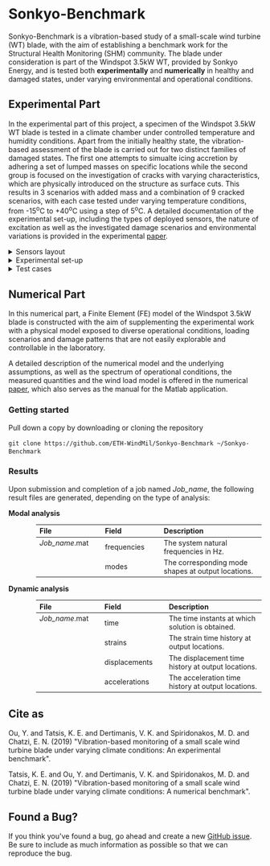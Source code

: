 # Sonkyo-Benchmark

Sonkyo-Benchmark is a vibration-based study of a small-scale wind turbine (WT) blade, with the aim of establishing a benchmark
work for the Structural Health Monitoring (SHM) community. The blade under consideration is part of the Windspot 3.5kW WT, provided by Sonkyo Energy, and is tested both **experimentally** and **numerically** in healthy and damaged states, under varying environmental and operational conditions.

## Experimental Part

In the experimental part of this project, a specimen of the Windspot 3.5kW WT blade is tested in a climate chamber under controlled temperature and humidity conditions. Apart from the initially healthy state, the vibration-based assessment of the blade is carried out for two distinct families of damaged states. The first one attempts to simualte icing accretion by adhering a set of lumped masses on specific locations while the second group is focused on the investigation of cracks with varying characteristics, which are physically introduced on the structure as surface cuts. This results in 3 scenarios with added mass and a combination of 9 cracked scenarios, with each case tested under varying temperature conditions, from -15<sup>o</sup>C to +40<sup>o</sup>C using a step of 5<sup>o</sup>C. A detailed documentation of the experimental set-up, including the types of deployed sensors, the nature of excitation as well as the investigated damage scenarios and environmental variations is provided in the experimental [paper](https://github.com/ETH-WindMil/Sonkyo-Benchmark).


<details> <summary> Sensors layout </summary>
  
</details>


<details> <summary> Experimental set-up </summary>
  ![alt text](https://github.com/ETH-WindMil/Sonkyo-Benchmark/blob/master/figures/Experimental_set_up-eps-converted-to.pdf)
</details>


<details><summary> Test cases </summary>

  <div style="margin-left:105px;font-size:20px">
  <table>
    <thead>
        <tr>
          <th align="center", width="90"> <sub> Case label </sub> </th>
          <th colspan=3, align="left", width="410"> <sub> Description </sub> </th>
          <th align="center", width="190"> <sub> Number of experiments </sub> </th>
        </tr>
    </thead>
    <body>
        <tr>
            <td height="2", align="center"> <sub> R </sub> </td>
            <td height="2", colspan=3> <sub> Healthy state </sub> </td>
            <td height="2", align="center"> <sub> 21 per temperature per set-up </sub> </td>
        </tr>
        <tr>
            <td align="center"> <sub> A </sub> </td>
            <td colspan=3> <sub> Added mass 1 x 44 gr </sub> </td>
            <td align="center"> <sub> 6 per temperature per set-up </sub> </td>
        </tr>
        <tr>
            <td align="center"> <sub> B </sub> </td>
            <td colspan=3> <sub> Added mass 2 x 44 gr </sub> </td>
            <td align="center"> <sub> 6 per temperature per set-up </sub> </td>
        </tr>
        <tr>
            <td align="center"> <sub> C </sub> </td>
            <td colspan=3> <sub> Added mass 3 x 44 gr </sub> </td>
            <td align="center"> <sub> 6 per temperature per set-up </sub> </td>
        </tr>
        <tr>
            <td align="center"> <sub> D </sub> </td>
            <td colspan=3> <sub> Crack 1: l1 = 5 cm </sub> </td>
            <td align="center"> <sub> 6 per temperature per set-up </sub> </td>
        </tr>
        <tr>
            <td align="center"> <sub> E </sub> </td>
            <td> <sub> Crack 1: l1 = 5 cm, </sub> </td> 
            <td colspan=2> <sub> Crack 2: l2 = 5 cm </sub> </td>
            <td align="center"> <sub> 6 per temperature per set-up </sub> </td>
        </tr>
        <tr>
            <td align="center"> <sub> F </sub> </td>
            <td> <sub> Crack 1: l1 = 5 cm, </sub> </td>
            <td> <sub> Crack 2: l2 = 5 cm, </sub> </td>
            <td> <sub> Crack 3: l3 = 5 cm </sub> </td>
            <td align="center"> <sub> 6 per temperature per set-up </sub> </td>
        </tr>
        <tr>
            <td align="center"> <sub> G </sub> </td>
            <td> <sub> Crack 1: l1 = 10 cm, </sub> </td>
            <td> <sub> Crack 2: l2 = 5 cm, </sub> </td>
            <td> <sub> Crack 3: l3 = 5 cm </sub> </td>
            <td align="center"> <sub> 6 per temperature per set-up </sub> </td>
        </tr>
        <tr>
            <td align="center"> <sub> H </sub> </td>
            <td> <sub> Crack 1: l1 = 10 cm, </sub> </td>
            <td> <sub> Crack 2: l2 = 10 cm, </sub> </td>
            <td> <sub> Crack 3: l3 = 5 cm </sub> </td>
            <td align="center"> <sub> 6 per temperature per set-up </sub> </td>
        </tr>
        <tr>
            <td align="center"> <sub> I </sub> </td>
            <td> <sub> Crack 1: l1 = 10 cm, </sub> </td>
            <td> <sub> Crack 2: l2 = 10 cm, </sub> </td>
            <td> <sub> Crack 3: l3 = 10 cm </sub> </td>
            <td align="center"> <sub> 6 per temperature per set-up </sub> </td>
        </tr>
        <tr>
            <td align="center"> <sub> J </sub> </td>
            <td> <sub> Crack 1: l1 = 15 cm, </sub> </td>
            <td> <sub> Crack 2: l2 = 5 cm, </sub> </td>
            <td> <sub> Crack 3: l3 = 5 cm </sub> </td>
            <td align="center"> <sub> 6 per temperature per set-up </sub> </td>
        </tr>
        <tr>
            <td align="center"> <sub> K </sub> </td>
            <td> <sub> Crack 1: l1 = 15 cm, </sub> </td>
            <td> <sub> Crack 2: l2 = 15 cm, </sub> </td>
            <td> <sub> Crack 3: l3 = 5 cm </sub> </td>
            <td align="center"> <sub> 6 per temperature per set-up </sub> </td>
        </tr>
        <tr>
            <td align="center"> <sub> L </sub> </td>
            <td> <sub> Crack 1: l1 = 15 cm, </sub> </td>
            <td> <sub> Crack 2: l2 = 15 cm, </sub> </td>
            <td> <sub> Crack 3: l3 = 15 cm </sub> </td>
            <td align="center"> <sub> 6 per temperature per set-up </sub> </td>
        </tr>
    </tbody>
  </table>
  </div>

</details>


## Numerical Part

In this numerical part, a Finite Element (FE) model of the Windspot 3.5kW blade is constructed with the aim of supplementing the experimental work with a physical model exposed to diverse operational conditions, loading scenarios and damage patterns that are not easily explorable and controllable in the laboratory.

A detailed description of the numerical model and the underlying assumptions, as well as the spectrum of operational conditions, the measured quantities and the wind load model is offered in the numerical [paper](https://github.com/ETH-WindMil/Sonkyo-Benchmark), which also serves as the manual for the Matlab application.

### Getting started

Pull down a copy by downloading or cloning the repository

```
git clone https://github.com/ETH-WindMil/Sonkyo-Benchmark ~/Sonkyo-Benchmark
```

### Results

Upon submission and completion of a job named *Job_name*, the following result files are generated, depending on the type of analysis:

**Modal analysis**

<div style="margin-left:55px">
<table>
  <thead>
      <tr>
        <th align="left", width="160">File</th>
        <th align="left", width="160">Field</th>
        <th align="left", width="400">Description</th>
      </tr>
  </thead>
  <body>
      <tr>
          <td rowspan=2, valign="top"> <i>Job_name</i>.mat </td>
          <td> frequencies </td>
          <td> The system natural frequencies in Hz. </td>
      </tr>
      <tr>
          <td> modes </td>
          <td> The corresponding mode shapes at output locations. </td>
      </tr>
  </tbody>
</table>
</div>

**Dynamic analysis**

<div style="margin-left:55px">
<table>
  <thead>
      <tr>
        <th align="left", width="160">File</th>
        <th align="left", width="160">Field</th>
        <th align="left", width="400">Description</th>
      </tr>
  </thead>
  <body>
      <tr>
          <td rowspan=4, valign="top"> <i>Job_name</i>.mat </td>
          <td> time </td>
          <td> The time instants at which solution is obtained. </td>
      </tr>
      <tr>
          <td> strains </td>
          <td> The strain time history at output locations. </td>
      </tr>
      <tr>
          <td> displacements </td>
          <td> The displacement time history at output locations. </td>
      </tr>
      <tr>
          <td> accelerations </td>
          <td> The acceleration time history at output locations. </td>
      </tr>
  </tbody>
</table>
</div>


## Cite as

Ou, Y. and Tatsis, K. E. and Dertimanis, V. K. and Spiridonakos, M. D. and Chatzi, E. N. (2019) "Vibration-based monitoring of a small scale wind turbine blade under varying climate conditions: An experimental benchmark".

Tatsis, K. E. and Ou, Y. and Dertimanis, V. K. and Spiridonakos, M. D. and Chatzi, E. N. (2019) "Vibration-based monitoring of a small scale wind turbine blade under varying climate conditions: A numerical benchmark".

## Found a Bug?

If you think you've found a bug, go ahead and create a new [GitHub issue](https://help.github.com/en/articles/creating-an-issue). Be sure to include as much information as possible so that we can reproduce the bug.
